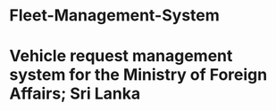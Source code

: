 # Fleet-Management-System
# Vehicle request management system for the Ministry of Foreign Affairs; Sri Lanka